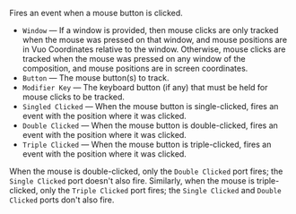 Fires an event when a mouse button is clicked. 

   - `Window` — If a window is provided, then mouse clicks are only tracked when the mouse was pressed on that window, and mouse positions are in Vuo Coordinates relative to the window. Otherwise, mouse clicks are tracked when the mouse was pressed on any window of the composition, and mouse positions are in screen coordinates.
   - `Button` — The mouse button(s) to track. 
   - `Modifier Key` — The keyboard button (if any) that must be held for mouse clicks to be tracked. 
   - `Singled Clicked` — When the mouse button is single-clicked, fires an event with the position where it was clicked. 
   - `Double Clicked` — When the mouse button is double-clicked, fires an event with the position where it was clicked. 
   - `Triple Clicked` — When the mouse button is triple-clicked, fires an event with the position where it was clicked. 

When the mouse is double-clicked, only the `Double Clicked` port fires; the `Single Clicked` port doesn't also fire. Similarly, when the mouse is triple-clicked, only the `Triple Clicked` port fires; the `Single Clicked` and `Double Clicked` ports don't also fire. 
